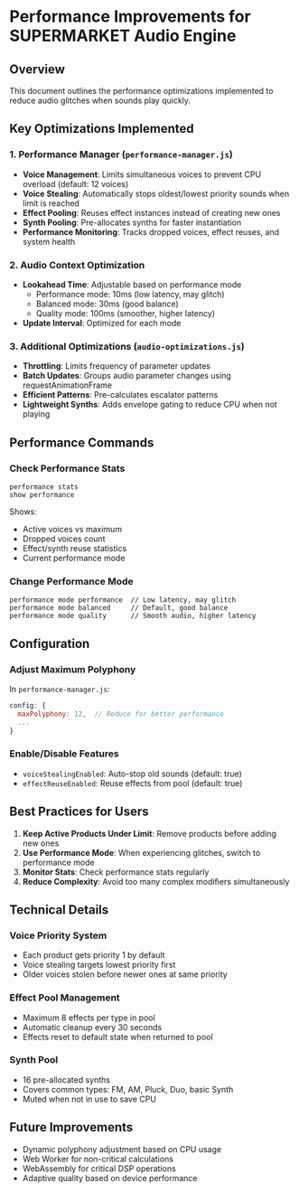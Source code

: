 # Performance Improvements for SUPERMARKET Audio Engine

## Overview
This document outlines the performance optimizations implemented to reduce audio glitches when sounds play quickly.

## Key Optimizations Implemented

### 1. Performance Manager (`performance-manager.js`)
- **Voice Management**: Limits simultaneous voices to prevent CPU overload (default: 12 voices)
- **Voice Stealing**: Automatically stops oldest/lowest priority sounds when limit is reached
- **Effect Pooling**: Reuses effect instances instead of creating new ones
- **Synth Pooling**: Pre-allocates synths for faster instantiation
- **Performance Monitoring**: Tracks dropped voices, effect reuses, and system health

### 2. Audio Context Optimization
- **Lookahead Time**: Adjustable based on performance mode
  - Performance mode: 10ms (low latency, may glitch)
  - Balanced mode: 30ms (good balance)
  - Quality mode: 100ms (smoother, higher latency)
- **Update Interval**: Optimized for each mode

### 3. Additional Optimizations (`audio-optimizations.js`)
- **Throttling**: Limits frequency of parameter updates
- **Batch Updates**: Groups audio parameter changes using requestAnimationFrame
- **Efficient Patterns**: Pre-calculates escalator patterns
- **Lightweight Synths**: Adds envelope gating to reduce CPU when not playing

## Performance Commands

### Check Performance Stats
```
performance stats
show performance
```
Shows:
- Active voices vs maximum
- Dropped voices count
- Effect/synth reuse statistics
- Current performance mode

### Change Performance Mode
```
performance mode performance  // Low latency, may glitch
performance mode balanced     // Default, good balance
performance mode quality      // Smooth audio, higher latency
```

## Configuration

### Adjust Maximum Polyphony
In `performance-manager.js`:
```javascript
config: {
  maxPolyphony: 12,  // Reduce for better performance
  ...
}
```

### Enable/Disable Features
- `voiceStealingEnabled`: Auto-stop old sounds (default: true)
- `effectReuseEnabled`: Reuse effects from pool (default: true)

## Best Practices for Users

1. **Keep Active Products Under Limit**: Remove products before adding new ones
2. **Use Performance Mode**: When experiencing glitches, switch to performance mode
3. **Monitor Stats**: Check performance stats regularly
4. **Reduce Complexity**: Avoid too many complex modifiers simultaneously

## Technical Details

### Voice Priority System
- Each product gets priority 1 by default
- Voice stealing targets lowest priority first
- Older voices stolen before newer ones at same priority

### Effect Pool Management
- Maximum 8 effects per type in pool
- Automatic cleanup every 30 seconds
- Effects reset to default state when returned to pool

### Synth Pool
- 16 pre-allocated synths
- Covers common types: FM, AM, Pluck, Duo, basic Synth
- Muted when not in use to save CPU

## Future Improvements
- Dynamic polyphony adjustment based on CPU usage
- Web Worker for non-critical calculations
- WebAssembly for critical DSP operations
- Adaptive quality based on device performance